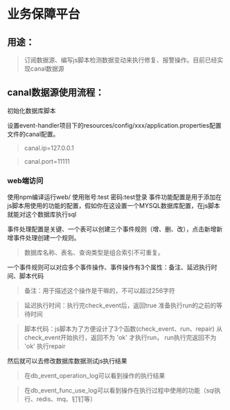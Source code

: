 # 业务保障平台
## 用途：
>订阅数据源、编写js脚本检测数据变动来执行修复、报警操作。目前已经实现canal数据源


## canal数据源使用流程：
初始化数据库脚本

设置event-handler项目下的resources/config/xxx/application.properties配置文件的canal配置。
>canal.ip=127.0.0.1

>canal.port=11111

### web端访问
使用npm编译运行web/ 使用账号:test  密码:test登录
事件功能配置是用于添加在js脚本用使用的功能的配置，假如你在这设置一个MYSQL数据库配置，在js脚本就能对这个数据库执行sql

事件处理配置是关键、一个表可以创建三个事件规则（增、删、改），点击新增新增事件处理创建一个规则。
>数据库名称、表名、查询类型是组合索引不可重复。

一个事件规则可以对应多个事件操作、事件操作有3个属性：备注、延迟执行时间、脚本代码
>备注：用于描述这个操作是干嘛的，不可以超过256字符

>延迟执行时间：执行完check_event后，返回true 准备执行run的之前的等待时间

>脚本代码：js脚本为了方便设计了3个函数(check_event、run、repair) 
从check_event开始执行，返回不为 'ok' 才执行run， run执行完返回不为 'ok' 执行repair

然后就可以去修改数据库数据测试js执行结果
>在db_event_operation_log可以看到操作的执行结果

>在db_event_func_use_log可以看到操作在执行过程中使用的功能（sql执行、redis、mq、钉钉等）
